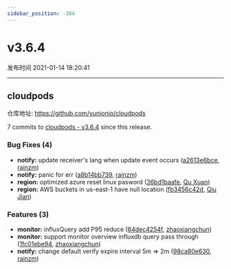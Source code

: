 ```yaml
---
sidebar_position: -364
---
```


# v3.6.4

发布时间 2021-01-14 18:20:41

-----

## cloudpods

仓库地址: https://github.com/yunionio/cloudpods

7 commits to [cloudpods - v3.6.4] since this release.

### Bug Fixes (4)
- **notify:** update receiver's lang when update event occurs ([a2613e6bce](https://github.com/yunionio/cloudpods/commit/a2613e6bce582256322511f1cd534fd0103d46c1), [rainzm](mailto:mjoycarry@gmail.com))
- **notify:** panic for err ([a8b14bb739](https://github.com/yunionio/cloudpods/commit/a8b14bb73979199fc96629754a8f46cfe4d9621f), [rainzm](mailto:mjoycarry@gmail.com))
- **region:** optimized azure reset linux pasword ([36bd1baafe](https://github.com/yunionio/cloudpods/commit/36bd1baafe9102bc07f892c37a44d16e5a066dec), [Qu Xuan](mailto:quxuan@yunionyun.com))
- **region:** AWS buckets in us-east-1 have null location ([fb3456c42d](https://github.com/yunionio/cloudpods/commit/fb3456c42d4d1034aa5fff7474a2886b72384dbd), [Qiu Jian](mailto:qiujian@yunionyun.com))

### Features (3)
- **monitor:** influxQuery add P95 reduce ([64dec4254f](https://github.com/yunionio/cloudpods/commit/64dec4254f1e4de05a2286d605de461309cde9a1), [zhaoxiangchun](mailto:1422928955@qq.com))
- **monitor:** support monitor overview influxdb query pass through ([1fc01ebe94](https://github.com/yunionio/cloudpods/commit/1fc01ebe946ed29e916298021ce2eb21e0f25153), [zhaoxiangchun](mailto:1422928955@qq.com))
- **notify:** change default verify expire interval 5m =\> 2m ([98ca80e630](https://github.com/yunionio/cloudpods/commit/98ca80e63033bdd179e25b19c43e9ddd79e3631e), [rainzm](mailto:mjoycarry@gmail.com))

[cloudpods - v3.6.4]: https://github.com/yunionio/cloudpods/compare/v3.6.3...v3.6.4
